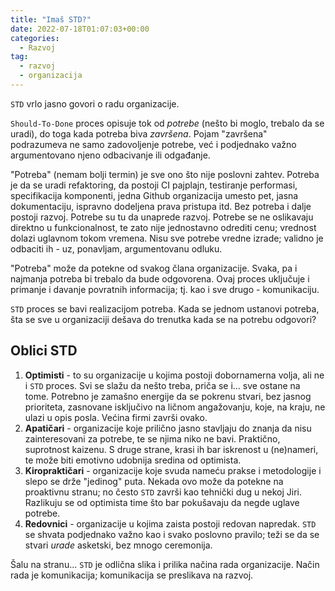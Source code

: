 ```yaml
---
title: "Imaš STD?"
date: 2022-07-18T01:07:03+00:00
categories:
  - Razvoj
tag:
  - razvoj
  - organizacija
---
```


`STD` vrlo jasno govori o radu organizacije.

<!--more-->

`Should-To-Done` proces opisuje tok od _potrebe_ (nešto bi moglo, trebalo da se uradi), do toga kada potreba biva _završena_. Pojam "završena" podrazumeva ne samo zadovoljenje potrebe, već i podjednako važno argumentovano njeno odbacivanje ili odgađanje.

"Potreba" (nemam bolji termin) je sve ono što nije poslovni zahtev. Potreba je da se uradi refaktoring, da postoji CI pajplajn, testiranje performasi, specifikacija komponenti, jedna Github organizacija umesto pet, jasna dokumentaciju, ispravno dodeljena prava pristupa itd. Bez potreba i dalje postoji razvoj. Potrebe su tu da unaprede razvoj. Potrebe se ne oslikavaju direktno u funkcionalnost, te zato nije jednostavno odrediti cenu; vrednost dolazi uglavnom tokom vremena. Nisu sve potrebe vredne izrade; validno je odbaciti ih - uz, ponavljam, argumentovanu odluku.

"Potreba" može da potekne od svakog člana organizacije. Svaka, pa i najmanja potreba bi trebalo da bude odgovorena. Ovaj proces uključuje i primanje i davanje povratnih informacija; tj. kao i sve drugo - komunikaciju.

`STD` proces se bavi realizacijom potreba. Kada se jednom ustanovi potreba, šta se sve u organizaciji dešava do trenutka kada se na potrebu odgovori?

## Oblici STD

1. **Optimisti** - to su organizacije u kojima postoji dobornamerna volja, ali ne i `STD` proces. Svi se slažu da nešto treba, priča se i... sve ostane na tome. Potrebno je zamašno energije da se pokrenu stvari, bez jasnog prioriteta, zasnovane isključivo na ličnom angažovanju, koje, na kraju, ne ulazi u opis posla. Većina firmi završi ovako.
2. **Apatičari** - organizacije koje prilično jasno stavljaju do znanja da nisu zainteresovani za potrebe, te se njima niko ne bavi. Praktično, suprotnost kaizenu. S druge strane, krasi ih bar iskrenost u (ne)nameri, te može biti emotivno udobnija sredina od optimista.
3. **Kiropraktičari** - organizacije koje svuda nameću prakse i metodologije i slepo se drže "jedinog" puta. Nekada ovo može da potekne na proaktivnu stranu; no često `STD` završi kao tehnički dug u nekoj Jiri. Razlikuju se od optimista time što bar pokušavaju da negde uglave potrebe.
4. **Redovnici** - organizacije u kojima zaista postoji redovan napredak. `STD` se shvata podjednako važno kao i svako poslovno pravilo; teži se da se stvari _urade_ asketski, bez mnogo ceremonija.

Šalu na stranu... `STD` je odlična slika i prilika načina rada organizacije. Način rada je komunikacija; komunikacija se preslikava na razvoj.